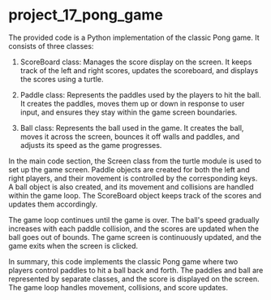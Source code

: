 # project_17_pong_game
The provided code is a Python implementation of the classic Pong game. It consists of three classes:

1. ScoreBoard class: Manages the score display on the screen. It keeps track of the left and right scores, updates the scoreboard, and displays the scores using a turtle.

2. Paddle class: Represents the paddles used by the players to hit the ball. It creates the paddles, moves them up or down in response to user input, and ensures they stay within the game screen boundaries.

3. Ball class: Represents the ball used in the game. It creates the ball, moves it across the screen, bounces it off walls and paddles, and adjusts its speed as the game progresses.

In the main code section, the Screen class from the turtle module is used to set up the game screen. Paddle objects are created for both the left and right players, and their movement is controlled by the corresponding keys. A ball object is also created, and its movement and collisions are handled within the game loop. The ScoreBoard object keeps track of the scores and updates them accordingly.

The game loop continues until the game is over. The ball's speed gradually increases with each paddle collision, and the scores are updated when the ball goes out of bounds. The game screen is continuously updated, and the game exits when the screen is clicked.

In summary, this code implements the classic Pong game where two players control paddles to hit a ball back and forth. The paddles and ball are represented by separate classes, and the score is displayed on the screen. The game loop handles movement, collisions, and score updates.
